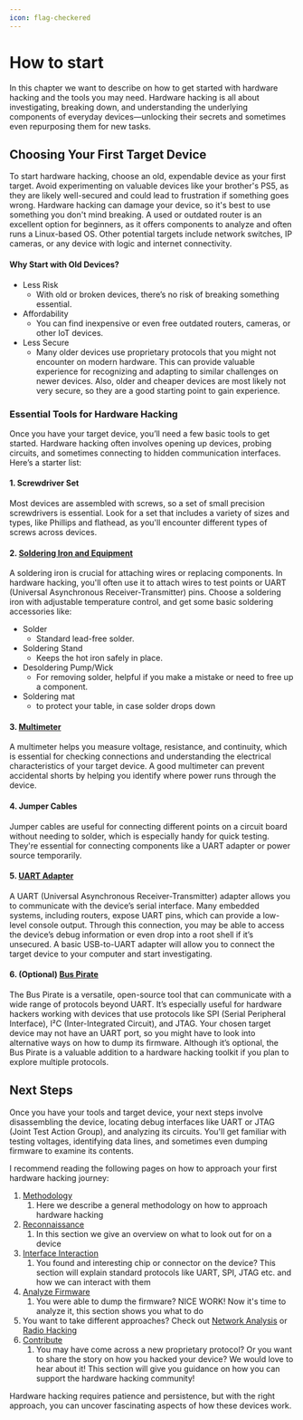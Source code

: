 ```yaml
---
icon: flag-checkered
---
```


# How to start

In this chapter we want to describe on how to get started with hardware hacking and the tools you may need. Hardware hacking is all about investigating, breaking down, and understanding the underlying components of everyday devices—unlocking their secrets and sometimes even repurposing them for new tasks.

## Choosing Your First Target Device

To start hardware hacking, choose an old, expendable device as your first target. Avoid experimenting on valuable devices like your brother's PS5, as they are likely well-secured and could lead to frustration if something goes wrong. Hardware hacking can damage your device, so it's best to use something you don't mind breaking. A used or outdated router is an excellent option for beginners, as it offers components to analyze and often runs a Linux-based OS. Other potential targets include network switches, IP cameras, or any device with logic and internet connectivity.

#### Why Start with Old Devices?

* Less Risk
  * With old or broken devices, there’s no risk of breaking something essential.
* Affordability
  * You can find inexpensive or even free outdated routers, cameras, or other IoT devices.
* Less Secure
  * Many older devices use proprietary protocols that you might not encounter on modern hardware. This can provide valuable experience for recognizing and adapting to similar challenges on newer devices. Also, older and cheaper devices are most likely not very secure, so they are a good starting point to gain experience.

### Essential Tools for Hardware Hacking

Once you have your target device, you’ll need a few basic tools to get started. Hardware hacking often involves opening up devices, probing circuits, and sometimes connecting to hidden communication interfaces. Here’s a starter list:

#### 1. Screwdriver Set

Most devices are assembled with screws, so a set of small precision screwdrivers is essential. Look for a set that includes a variety of sizes and types, like Phillips and flathead, as you'll encounter different types of screws across devices.

#### 2. [Soldering Iron and Equipment](../hardware-hacking/basics/tools/hardware-tools/soldering-tools.md)

A soldering iron is crucial for attaching wires or replacing components. In hardware hacking, you'll often use it to attach wires to test points or UART (Universal Asynchronous Receiver-Transmitter) pins. Choose a soldering iron with adjustable temperature control, and get some basic soldering accessories like:

* Solder
  * Standard lead-free solder.
* Soldering Stand
  * Keeps the hot iron safely in place.
* Desoldering Pump/Wick
  * For removing solder, helpful if you make a mistake or need to free up a component.
* Soldering mat
  * to protect your table, in case solder drops down

#### 3. [Multimeter](../hardware-hacking/basics/tools/hardware-tools/multimeters-and-oscilloscopes.md)

A multimeter helps you measure voltage, resistance, and continuity, which is essential for checking connections and understanding the electrical characteristics of your target device. A good multimeter can prevent accidental shorts by helping you identify where power runs through the device.

#### 4. Jumper Cables

Jumper cables are useful for connecting different points on a circuit board without needing to solder, which is especially handy for quick testing. They're essential for connecting components like a UART adapter or power source temporarily.

#### 5. [UART Adapter](../hardware-hacking/basics/tools/hardware-tools/uart-to-ttl-adapter.md)

A UART (Universal Asynchronous Receiver-Transmitter) adapter allows you to communicate with the device’s serial interface. Many embedded systems, including routers, expose UART pins, which can provide a low-level console output. Through this connection, you may be able to access the device’s debug information or even drop into a root shell if it’s unsecured. A basic USB-to-UART adapter will allow you to connect the target device to your computer and start investigating.

#### 6. (Optional) [Bus Pirate](../hardware-hacking/basics/tools/hardware-tools/open-source-tools/bus-pirate.md)

The Bus Pirate is a versatile, open-source tool that can communicate with a wide range of protocols beyond UART. It’s especially useful for hardware hackers working with devices that use protocols like SPI (Serial Peripheral Interface), I²C (Inter-Integrated Circuit), and JTAG. Your chosen target device may not have an UART port, so you might have to look into alternative ways on how to dump its firmware. Although it’s optional, the Bus Pirate is a valuable addition to a hardware hacking toolkit if you plan to explore multiple protocols.

## Next Steps

Once you have your tools and target device, your next steps involve disassembling the device, locating debug interfaces like UART or JTAG (Joint Test Action Group), and analyzing its circuits. You'll get familiar with testing voltages, identifying data lines, and sometimes even dumping firmware to examine its contents.

I recommend reading the following pages on how to approach your first hardware hacking journey:

1. [Methodology](quickstart.md)
   1. Here we describe a general methodology on how to approach hardware hacking
2. [Reconnaissance](../network-analysis/reconnaissance.md)
   1. In this section we give an overview on what to look out for on a device
3. [Interface Interaction](../hardware-hacking/interface-interaction/)
   1. You found and interesting chip or connector on the device? This section will explain standard protocols like UART, SPI, JTAG etc. and how we can interact with them&#x20;
4. [Analyze Firmware](../hardware-hacking/analyze-firmware.md)
   1. You were able to dump the firmware? NICE WORK! Now it's time to analyze it, this section shows you what to do
5. You want to take different approaches? Check out [Network Analysis](broken-reference) or [Radio Hacking](broken-reference)
6. [Contribute](broken-reference)
   1. You may have come across a new proprietary protocol? Or you want to share the story on how you hacked your device? We would love to hear about it! This section will give you guidance on how you can support the hardware hacking community!

Hardware hacking requires patience and persistence, but with the right approach, you can uncover fascinating aspects of how these devices work.

